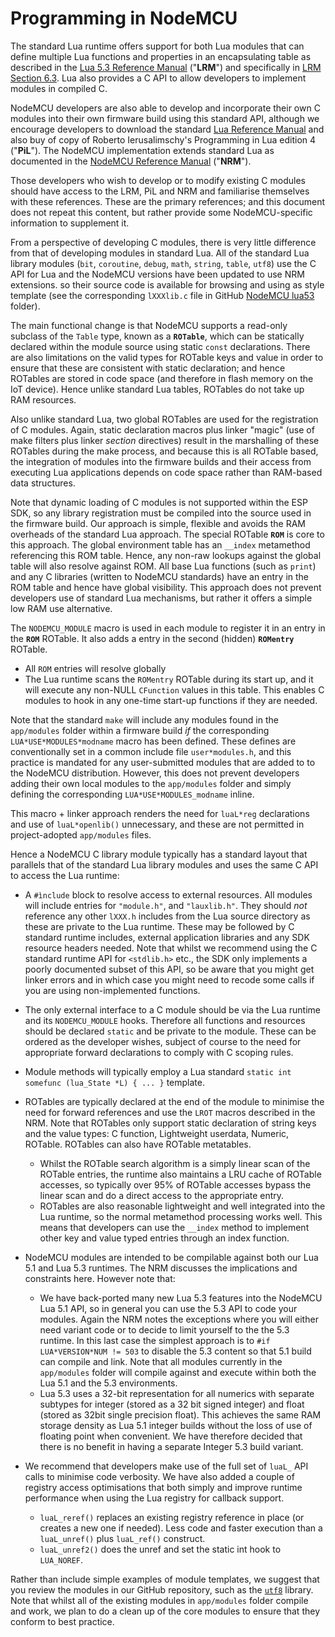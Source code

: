 # Programming in NodeMCU

The standard Lua runtime offers support for both Lua modules that can define multiple Lua functions and properties in an encapsulating table as described in the [Lua 5.3 Reference Manual](https://www.lua.org/manual/5.3/) \("**LRM**") and specifically in [LRM Section 6.3](https://www.lua.org/manual/5.3/manual.html#6.3).  Lua also provides a C API to allow developers to implement modules in compiled C.

NodeMCU developers are also able to develop and incorporate their own C modules into their own firmware build using this standard API, although we encourage developers to download the standard [Lua Reference Manual](https://www.lua.org/manual/) and also buy of copy of Roberto Ierusalimschy's Programming in Lua edition 4 \("**PiL**").  The NodeMCU implementation extends standard Lua as documented in the [NodeMCU Reference Manual](nodemcu-lrm.md) \("**NRM**").

Those developers who wish to develop or to modify existing C modules should have access to the LRM, PiL and NRM and familiarise themselves with these references.  These are the primary references; and this document does not repeat this content, but rather provide some NodeMCU-specific information to supplement it.

From a perspective of developing C modules, there is very little difference from that of developing modules in standard Lua.  All of the standard Lua library modules (`bit`, `coroutine`, `debug`, `math`, `string`, `table`, `utf8`) use the C API for Lua and the NodeMCU versions have been updated to use NRM extensions. so their source code is available for browsing and using as style template (see the corresponding `lXXXlib.c` file in GitHub [NodeMCU lua53](../app/lua53) folder).

The main functional change is that NodeMCU supports a read-only subclass of the `Table` type, known as a **`ROTable`**, which can be statically declared within the module source using static `const` declarations.  There are also limitations on the valid types for ROTable keys and value in order to ensure that these are consistent with static declaration; and hence ROTables are stored in code space (and therefore in flash memory on the IoT device). Hence unlike standard Lua tables, ROTables do not take up RAM resources. 

Also unlike standard Lua, two global ROTables are used for the registration of C modules.  Again, static declaration macros plus linker "magic" (use of make filters plus linker *section* directives) result in the marshalling of these ROTables during the make process, and because this is all ROTable based, the integration of modules into the firmware builds and their access from executing Lua applications depends on code space rather than RAM-based data structures. 

Note that dynamic loading of C modules is not supported within the ESP SDK, so any library registration must be compiled into the source used in the firmware build.  Our approach is simple, flexible and avoids the RAM overheads of the standard Lua approach.  The special ROTable **`ROM`** is core to this approach.  The global environment table has an `__index` metamethod referencing this ROM table.  Hence, any non-raw lookups against the global table will also resolve against ROM.  All base Lua functions (such as `print`) and any C libraries (written to NodeMCU standards) have an entry in the ROM table and hence have global visibility.  This approach does not prevent developers use of standard Lua mechanisms, but rather it offers a simple low RAM use alternative.

The `NODEMCU_MODULE` macro is used in each module to register it in an entry in the **`ROM`** ROTable.  It also adds a entry in the second (hidden) **`ROMentry`** ROTable.
-  All `ROM` entries will resolve globally
-  The Lua runtime scans the `ROMentry` ROTable during its start up, and it will execute any non-NULL `CFunction` values in this table.  This enables C modules to hook in any one-time start-up functions if they are needed.

Note that the standard `make` will include any modules found in the `app/modules` folder within a firmware build *if* the corresponding `LUA*USE*MODULES*modname` macro has been defined. These defines are conventionally set in a common include file `user*modules.h`, and this practice is mandated for any user-submitted modules that are added to to the NodeMCU distribution.  However, this does not prevent developers adding their own local modules to the `app/modules` folder and simply defining the corresponding  `LUA*USE*MODULES_modname` inline.

This macro + linker approach renders the need for `luaL*reg` declarations and use of `luaL*openlib()` unnecessary, and these are not permitted in project-adopted `app/modules` files.

Hence a NodeMCU C library module typically has a standard layout that parallels that of the standard Lua library modules and uses the same C API to access the Lua runtime:

-  A `#ìnclude` block to resolve access to external resources.  All modules will include entries for `"module.h"`, and `"lauxlib.h"`.  They should *not* reference any other `lXXX.h` includes from the Lua source directory as these are private to the Lua runtime. These may be followed by C standard runtime includes, external application libraries and any SDK resource headers needed.  Note that whilst we recommend using the C standard runtime API for `<stdlib.h>` etc., the SDK only implements a poorly documented subset of this API, so be aware that you might get linker errors and in which case you might need to recode some calls if you are using non-implemented functions.

-  The only external interface to a C module should be via the Lua runtime and its `NODEMCU_MODULE` hooks.  Therefore all functions and resources should be declared `static` and be private to the module. These can be ordered as the developer wishes, subject of course to the need for appropriate forward declarations to comply with C scoping rules.

-  Module methods will typically employ a Lua standard `static int somefunc (lua_State *L) { ... }` template.
-  ROTables are typically declared at the end of the module to minimise the need for forward references and use the `LROT` macros described in the NRM.  Note that ROTables only support static declaration of string keys and the value types: C function, Lightweight userdata, Numeric, ROTable.  ROTables can also have ROTable metatables.
   -  Whilst the ROTable search algorithm is a simply linear scan of the ROTable entries, the runtime also maintains a LRU cache of ROTable accesses, so typically over 95% of ROTable accesses bypass the linear scan and do a direct access to the appropriate entry.
   -  ROTables are also reasonable lightweight and well integrated into the Lua runtime, so the normal metamethod processing works well.  This means that developers can use the `__index` method to implement other key and value typed entries through an index function.
-  NodeMCU modules are intended to be compilable against both our Lua 5.1 and Lua 5.3 runtimes.  The NRM discusses the implications and constraints here.  However note that:
   -  We have back-ported many new Lua 5.3 features into the NodeMCU Lua 5.1 API, so in general you can use the 5.3 API to code your modules.  Again the NRM notes the exceptions where you will either need variant code or to decide to limit yourself to the the 5.3 runtime. In this last case the simplest approach is to `#if LUA*VERSION*NUM != 503` to disable the 5.3 content so that 5.1 build can compile and link.   Note that all modules currently in the `app/modules` folder will compile against and execute within both the Lua 5.1 and the 5.3 environments.
   -  Lua 5.3 uses a 32-bit representation for all numerics with separate subtypes for integer (stored as a 32 bit signed integer) and float (stored as 32bit single precision float).  This achieves the same RAM storage density as Lua 5.1 integer builds without the loss of use of floating point when convenient.  We have therefore decided that there is no benefit in having a separate Integer 5.3 build variant.
 -  We recommend that developers make use of the full set of `luaL_` API calls to minimise code verbosity.  We have also added a couple of registry access optimisations that both simply and improve runtime performance when using the Lua registry for callback support.
    - `luaL_reref()` replaces an existing registry reference in place (or creates a new one if needed).  Less code and faster execution than a `luaL_unref()` plus `luaL_ref()` construct.
    - `luaL_unref2()` does the unref and set the static int hook to `LUA_NOREF`.

Rather than include simple examples of module templates, we suggest that you review the modules in our GitHub repository, such as the [`utf8`](../app/lua53/lutf8lib.c) library.  Note that whilst all of the existing modules in `app/modules` folder compile and work, we plan to do a clean up of the core modules to ensure that they conform to best practice.
